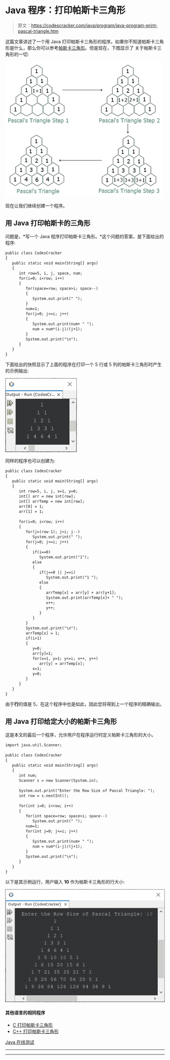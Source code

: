 # Java 程序：打印帕斯卡三角形

> 原文：<https://codescracker.com/java/program/java-program-print-pascal-triangle.htm>

这篇文章讲述了一个用 Java 打印帕斯卡三角形的程序。如果你不知道帕斯卡三角形是什么，那么你可以参考[帕斯卡三角形](/nonprog/pascal-triangle.htm)。但是现在，下图显示了 关于帕斯卡三角形的一切:

![pascal triangle java](img/f374a65820cd473efa32b39d7d6cc320.png)

现在让我们继续创建一个程序。

## 用 Java 打印帕斯卡的三角形

问题是，*写一个 Java 程序打印帕斯卡三角形。*这个问题的答案，是下面给出的程序:

```
public class CodesCracker
{
   public static void main(String[] args)
   {
      int row=5, i, j, space, num;
      for(i=0; i<row; i++)
      {
         for(space=row; space>i; space--)
         {
            System.out.print(" ");
         }
         num=1;
         for(j=0; j<=i; j++)
         {
            System.out.print(num+ " ");
            num = num*(i-j)/(j+1);
         }
         System.out.print("\n");
      }
   }
}
```

下面给出的快照显示了上面的程序在打印一个 5 行或 5 列的帕斯卡三角形时产生的示例输出:

![Java Program print pascal triangle](img/fd435ebf3ec034290ae60e10f5eb3e42.png)

同样的程序也可以创建为:

```
public class CodesCracker
{
   public static void main(String[] args)
   {
      int row=5, i, j, x=1, y=0;
      int[] arr = new int[row];
      int[] arrTemp = new int[row];
      arr[0] = 1;
      arr[1] = 1;

      for(i=0; i<row; i++)
      {
         for(j=(row-1); j>i; j--)
            System.out.print(" ");
         for(j=0; j<=i; j++)
         {
            if(i==0)
               System.out.print("1");
            else
            {
               if(j==0 || j==i)
                  System.out.print("1 ");
               else
               {
                  arrTemp[x] = arr[y] + arr[y+1];
                  System.out.print(arrTemp[x]+ " ");
                  x++;
                  y++;
               }
            }
         }
         System.out.print("\n");
         arrTemp[x] = 1;
         if(i>1)
         {
            y=0;
            arr[y]=1;
            for(x=1, y=1; y<=i; x++, y++)
               arr[y] = arrTemp[x];
            x=1;
            y=0;
         }
      }
   }
}
```

由于**行**的值是 5，在这个程序中也是如此，因此您将得到上一个程序的精确输出。

## 用 Java 打印给定大小的帕斯卡三角形

这是本文的最后一个程序，允许用户在程序运行时定义帕斯卡三角形的大小。

```
import java.util.Scanner;

public class CodesCracker
{
   public static void main(String[] args)
   {
      int num;
      Scanner s = new Scanner(System.in);

      System.out.print("Enter the Row Size of Pascal Triangle: ");
      int row = s.nextInt();

      for(int i=0; i<row; i++)
      {
         for(int space=row; space>i; space--)
            System.out.print(" ");
         num=1;
         for(int j=0; j<=i; j++)
         {
            System.out.print(num+ " ");
            num = num*(i-j)/(j+1);
         }
         System.out.print("\n");
      }
   }
}
```

以下是其示例运行，用户输入 **10** 作为帕斯卡三角形的行大小:

![java print pascal triangle](img/a5a86a3d7d7f8fcebc96295c1a5fc5cc.png)

#### 其他语言的相同程序

*   [C 打印帕斯卡三角形](/c/program/c-program-print-pascal-triangle.htm)
*   [C++ 打印帕斯卡三角形](/cpp/program/cpp-program-print-pascal-triangle.htm)

[Java 在线测试](/exam/showtest.php?subid=1)

* * *

* * *